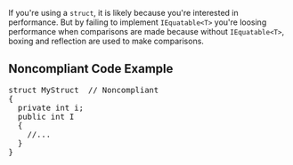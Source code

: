 If you're using a `struct`, it is likely because you're interested in performance. But by failing to implement
`IEquatable<T>` you're loosing performance when comparisons are made because without `IEquatable<T>`, boxing and
reflection are used to make comparisons. 

## Noncompliant Code Example

<pre>
struct MyStruct  // Noncompliant
{
  private int i;
  public int I
  {
    //...
  }
}
</pre>